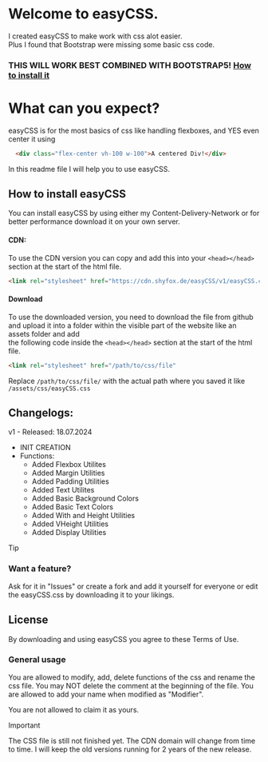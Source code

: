 # Welcome to easyCSS.
I created easyCSS to make work with css alot easier.  
Plus I found that Bootstrap were missing some basic css code. 
### THIS WILL WORK BEST COMBINED WITH BOOTSTRAP5! [How to install it](https://getbootstrap.com/) 

# What can you expect?
easyCSS is for the most basics of css like handling flexboxes, and YES even center it using 
```html
  <div class="flex-center vh-100 w-100">A centered Div!</div> 
```
In this readme file I will help you to use easyCSS.  
  
## How to install easyCSS

You can install easyCSS by using either my Content-Delivery-Network or for better performance download it on your own server.

#### CDN:
To use the CDN version you can copy and add this into your ``<head></head>`` section at the start of the html file.
```html
<link rel="stylesheet" href="https://cdn.shyfox.de/easyCSS/v1/easyCSS.css" integrity="sha384-iHMq23QUWciHl/lUx9pBq61mHiD7y9h7oIOnDDmwzivyrcfE/X1KXFDsMCYDszg/" crossorigin="anonymous">
```
  
#### Download
To use the downloaded version, you need to download the file from github and upload it into a folder within the visible part of the website like an assets folder and add  
the following code inside the ``<head></head>`` section at the start of the html file.

```html
<link rel="stylesheet" href="/path/to/css/file"
```

Replace ``/path/to/css/file/`` with the actual path where you saved it like ``/assets/css/easyCSS.css``
  
## Changelogs:
v1 - Released: 18.07.2024  
- INIT CREATION
- Functions:
  - Added Flexbox Utilites
  - Added Margin Utilities
  - Added Padding Utilities
  - Added Text Utilites
  - Added Basic Background Colors
  - Added Basic Text Colors
  - Added With and Height Utilities
  - Added VHeight Utilities
  - Added Display Utilities
  
> [!TIP]
> ### Want a feature?
> Ask for it in "Issues" or create a fork and add it yourself for everyone
> or edit the easyCSS.css by downloading it to your likings.
  
## License
By downloading and using easyCSS you agree to these Terms of Use.
  
### General usage
You are allowed to modify, add, delete functions of the css and rename the css file. You may NOT delete the comment at the beginning of the file.
You are allowed to add your name when modified as "Modifier".

You are not allowed to claim it as yours.  


> [!IMPORTANT]
> The CSS file is still not finished yet. The CDN domain will change from time to time.
> I will keep the old versions running for 2 years of the new release.
